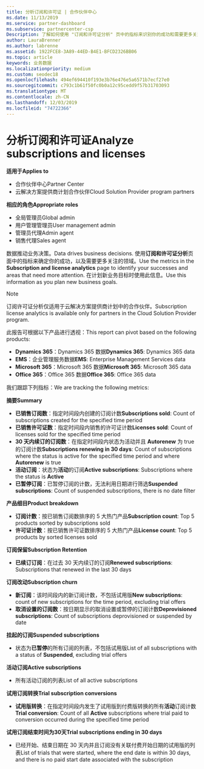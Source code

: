 ```yaml
---
title: 分析订阅和许可证 | 合作伙伴中心
ms.date: 11/13/2019
ms.service: partner-dashboard
ms.subservice: partnercenter-csp
Description: 了解如何使用 "订阅和许可证分析" 页中的指标来识别你的成功和需要更多关注的区域。
author: LauraBrenner
ms.author: labrenne
ms.assetid: 1922FCE8-3A89-44ED-B4E1-BFCD2326BB06
ms.topic: article
keywords: 业务数据
ms.localizationpriority: medium
ms.custom: seodec18
ms.openlocfilehash: 494ef694410f193e3b76e476e5a6571b7ecf27e0
ms.sourcegitcommit: c793c1b61f50fc0b0a12c95cedd9f57b31703093
ms.translationtype: MT
ms.contentlocale: zh-CN
ms.lasthandoff: 12/03/2019
ms.locfileid: "74722366"
---
```

# <a name="analyze-subscriptions-and-licenses"></a><span data-ttu-id="e4c6d-104">分析订阅和许可证</span><span class="sxs-lookup"><span data-stu-id="e4c6d-104">Analyze subscriptions and licenses</span></span> 

<span data-ttu-id="e4c6d-105">**适用于**</span><span class="sxs-lookup"><span data-stu-id="e4c6d-105">**Applies to**</span></span>

- <span data-ttu-id="e4c6d-106">合作伙伴中心</span><span class="sxs-lookup"><span data-stu-id="e4c6d-106">Partner Center</span></span>
- <span data-ttu-id="e4c6d-107">云解决方案提供商计划合作伙伴</span><span class="sxs-lookup"><span data-stu-id="e4c6d-107">Cloud Solution Provider program partners</span></span>

<span data-ttu-id="e4c6d-108">**相应的角色**</span><span class="sxs-lookup"><span data-stu-id="e4c6d-108">**Appropriate roles**</span></span>

- <span data-ttu-id="e4c6d-109">全局管理员</span><span class="sxs-lookup"><span data-stu-id="e4c6d-109">Global admin</span></span>
- <span data-ttu-id="e4c6d-110">用户管理管理员</span><span class="sxs-lookup"><span data-stu-id="e4c6d-110">User management admin</span></span>
- <span data-ttu-id="e4c6d-111">管理员代理</span><span class="sxs-lookup"><span data-stu-id="e4c6d-111">Admin agent</span></span>
- <span data-ttu-id="e4c6d-112">销售代理</span><span class="sxs-lookup"><span data-stu-id="e4c6d-112">Sales agent</span></span>

<span data-ttu-id="e4c6d-113">数据推动业务决策。</span><span class="sxs-lookup"><span data-stu-id="e4c6d-113">Data drives business decisions.</span></span> <span data-ttu-id="e4c6d-114">使用**订阅和许可证分析**页面中的指标来确定你的成功，以及需要更多关注的领域。</span><span class="sxs-lookup"><span data-stu-id="e4c6d-114">Use the metrics in the **Subscription and license analytics** page to identify your successes and areas that need more attention.</span></span> <span data-ttu-id="e4c6d-115">在计划新业务目标时使用此信息。</span><span class="sxs-lookup"><span data-stu-id="e4c6d-115">Use this information as you plan new business goals.</span></span>

> [!NOTE]
> <span data-ttu-id="e4c6d-116">订阅许可证分析仅适用于云解决方案提供商计划中的合作伙伴。</span><span class="sxs-lookup"><span data-stu-id="e4c6d-116">Subscription license analytics is available only for partners in the Cloud Solution Provider program.</span></span>


<span data-ttu-id="e4c6d-117">此报告可根据以下产品进行透视：</span><span class="sxs-lookup"><span data-stu-id="e4c6d-117">This report can pivot based on the following products:</span></span>

 - <span data-ttu-id="e4c6d-118">**Dynamics 365**：Dynamics 365 数据</span><span class="sxs-lookup"><span data-stu-id="e4c6d-118">**Dynamics 365**: Dynamics 365 data</span></span>  
 - <span data-ttu-id="e4c6d-119">**EMS**：企业管理服务数据</span><span class="sxs-lookup"><span data-stu-id="e4c6d-119">**EMS**: Enterprise Management Services data</span></span>  
 - <span data-ttu-id="e4c6d-120">**Microsoft 365**：Microsoft 365 数据</span><span class="sxs-lookup"><span data-stu-id="e4c6d-120">**Microsoft 365**: Microsoft 365 data</span></span>  
 - <span data-ttu-id="e4c6d-121">**Office 365**：Office 365 数据</span><span class="sxs-lookup"><span data-stu-id="e4c6d-121">**Office 365**: Office 365 data</span></span>  


<span data-ttu-id="e4c6d-122">我们跟踪下列指标：</span><span class="sxs-lookup"><span data-stu-id="e4c6d-122">We are tracking the following metrics:</span></span>

<span data-ttu-id="e4c6d-123">**摘要**</span><span class="sxs-lookup"><span data-stu-id="e4c6d-123">**Summary**</span></span>  
 - <span data-ttu-id="e4c6d-124">**已销售订阅数**：指定时间段内创建的订阅计数</span><span class="sxs-lookup"><span data-stu-id="e4c6d-124">**Subscriptions sold**: Count of subscriptions created for the specified time period</span></span>  
 - <span data-ttu-id="e4c6d-125">**已销售许可证数**：指定时间段内销售的许可证计数</span><span class="sxs-lookup"><span data-stu-id="e4c6d-125">**Licenses sold**: Count of licenses sold for the specified time period</span></span>   
 - <span data-ttu-id="e4c6d-126">**30 天内续订的订阅数**：在指定时间段内状态为活动并且 **Autorenew** 为 true 的订阅计数</span><span class="sxs-lookup"><span data-stu-id="e4c6d-126">**Subscriptions renewing in 30 days**: Count of subscriptions where the status is active for the specified time period and where **Autorenew** is true</span></span>
 - <span data-ttu-id="e4c6d-127">**活动订阅**：状态为**活动**的订阅</span><span class="sxs-lookup"><span data-stu-id="e4c6d-127">**Active subscriptions**: Subscriptions where the status is **Active**</span></span>  
 - <span data-ttu-id="e4c6d-128">**已暂停订阅**：已暂停订阅的计数，无法利用日期进行筛选</span><span class="sxs-lookup"><span data-stu-id="e4c6d-128">**Suspended subscriptions**: Count of suspended subscriptions, there is no date filter</span></span>  

<span data-ttu-id="e4c6d-129">**产品细目**</span><span class="sxs-lookup"><span data-stu-id="e4c6d-129">**Product breakdown**</span></span>  
 - <span data-ttu-id="e4c6d-130">**订阅计数**：按已销售订阅数排序的 5 大热门产品</span><span class="sxs-lookup"><span data-stu-id="e4c6d-130">**Subscription count**: Top 5 products sorted by subscriptions sold</span></span>  
 - <span data-ttu-id="e4c6d-131">**许可证计数**：按已销售许可证数排序的 5 大热门产品</span><span class="sxs-lookup"><span data-stu-id="e4c6d-131">**License count**: Top 5 products by sorted licenses sold</span></span>

<span data-ttu-id="e4c6d-132">**订阅保留**</span><span class="sxs-lookup"><span data-stu-id="e4c6d-132">**Subscription Retention**</span></span>
 - <span data-ttu-id="e4c6d-133">**已续订订阅**：在过去 30 天内续订的订阅</span><span class="sxs-lookup"><span data-stu-id="e4c6d-133">**Renewed subscriptions**: Subscriptions that renewed in the last 30 days</span></span>  

<span data-ttu-id="e4c6d-134">**订阅改动**</span><span class="sxs-lookup"><span data-stu-id="e4c6d-134">**Subscription churn**</span></span>  
 - <span data-ttu-id="e4c6d-135">**新订阅**：该时间段内的新订阅计数，不包括试用版</span><span class="sxs-lookup"><span data-stu-id="e4c6d-135">**New subscriptions**: count of new subscriptions for the time period, excluding trial offers</span></span>  
 - <span data-ttu-id="e4c6d-136">**取消设置的订阅数**：按日期显示的取消设置或暂停的订阅计数</span><span class="sxs-lookup"><span data-stu-id="e4c6d-136">**Deprovisioned subscriptions**: Count of subscriptions deprovisioned or suspended by date</span></span>  

<span data-ttu-id="e4c6d-137">**挂起的订阅**</span><span class="sxs-lookup"><span data-stu-id="e4c6d-137">**Suspended subscriptions**</span></span>  
 - <span data-ttu-id="e4c6d-138">状态为**已暂停**的所有订阅的列表，不包括试用版</span><span class="sxs-lookup"><span data-stu-id="e4c6d-138">List of all subscriptions with a status of **Suspended**, excluding trial offers</span></span>  
  
<span data-ttu-id="e4c6d-139">**活动订阅**</span><span class="sxs-lookup"><span data-stu-id="e4c6d-139">**Active subscriptions**</span></span>
 - <span data-ttu-id="e4c6d-140">所有活动订阅的列表</span><span class="sxs-lookup"><span data-stu-id="e4c6d-140">List of all active subscriptions</span></span>  

<span data-ttu-id="e4c6d-141">**试用订阅转换**</span><span class="sxs-lookup"><span data-stu-id="e4c6d-141">**Trial subscription conversions**</span></span>  
 - <span data-ttu-id="e4c6d-142">**试用版转换**：在指定时间段内发生了试用版到付费版转换的所有**活动**订阅计数</span><span class="sxs-lookup"><span data-stu-id="e4c6d-142">**Trial conversion**: Count of all **Active** subscriptions where trial paid to conversion occurred during the specified time period</span></span>  

<span data-ttu-id="e4c6d-143">**试用订阅结束时间为30天**</span><span class="sxs-lookup"><span data-stu-id="e4c6d-143">**Trial subscriptions ending in 30 days**</span></span>  
 - <span data-ttu-id="e4c6d-144">已经开始、结束日期在 30 天内并且订阅没有关联付费开始日期的试用版的列表</span><span class="sxs-lookup"><span data-stu-id="e4c6d-144">List of trials that were started, where the end date is within 30 days, and there is no paid start date associated with the subscription</span></span>  

  